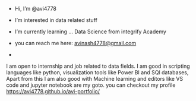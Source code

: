 - Hi, I’m @avi4778
- I’m interested in data related stuff
- I’m currently learning ... Data Science from integrify Academy
- you can reach me here:  avinash4778@gmail.com 

-
I am open to internship and job related to data fields. I am good in scripting languages like python, visualization tools like Power BI and SQl databases,
Apart from this I am also good with Machine learning and editors like VS code and jupyter notebook are my goto. you can checkout my profile 
https://avi4778.github.io/avi-portfolio/

